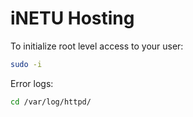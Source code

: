 # iNETU Hosting

To initialize root level access to your user:

```bash
sudo -i
```

Error logs:
```bash
cd /var/log/httpd/
```

